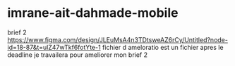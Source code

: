 # imrane-ait-dahmade-mobile
brief 2 
https://www.figma.com/design/JLEuMsA4n3TDtsweAZ6rCy/Untitled?node-id=18-87&t=ulZ47wTkf6fotYte-1
fichier d ameloratio est un fichier apres le deadline je travailera pour ameliorer mon brief 2 
